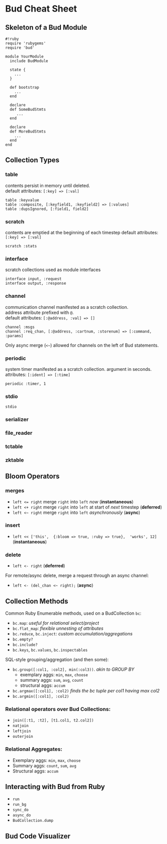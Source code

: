 # Bud Cheat Sheet #

## Skeleton of a Bud Module ##

    #!ruby
    require 'rubygems'
    require 'bud'

    module YourModule
      include BudModule
  
      state {
        ...
      }
  
      def bootstrap
        ...
      end
  
      declare 
      def SomeBudStmts
         ...
      end

      declare
      def MoreBudStmts
        ...
      end
    end

## Collection Types ##

### table ###
contents persist in memory until deleted.<br>
default attributes: `[:key] => [:val]`

    table :keyvalue
    table :composite, [:keyfield1, :keyfield2] => [:values]
    table :dupsIgnored, [:field1, field2]

### scratch ###
contents are emptied at the beginning of each timestep
default attributes: `[:key] => [:val]`

    scratch :stats

### interface ###
scratch collections used as module interfaces

    interface input, :request
    interface output, :response

### channel ###
communication channel manifested as a scratch collection.  <br>
address attribute prefixed with `@`.  <br>
default attributes: `[:@address, :val] => []`

    channel :msgs      
    channel :req_chan, [:@address, :cartnum, :storenum] => [:command, :params]

Only async merge (`<~`) allowed for channels on the left of Bud statements.

### periodic ###
system timer manifested as a scratch collection.  argument in seconds.
attributes: `[:ident] => [:time]`

    periodic :timer, 1
    
### stdio ###
    stdio
    

### serializer ###

### file_reader ###

### tctable ###

### zktable ###
  
## Bloom Operators ##

### merges ###

* `left <= right`  merge `right` into `left` *now* (**instantaneous**)
* `left <+ right`  merge `right` into `left` at start of *next* timestep (**deferred**)
* `left <~ right`  merge `right` into `left` *asynchronously* (**async**)

### insert ###

* `left << ['this', 
            {:bloom => true, :ruby => true}, 
            'works', 12]` (**instantaneous**)

### delete ###
* `left <- right`  (**deferred**)

For remote/async delete, merge a request through an async channel:

* `left <- (del_chan <~ right);`   (**async**)

## Collection Methods ##
Common Ruby Enumerable methods, used on a BudCollection `bc`:

* `bc.map`: *useful for relational select/project*
* `bc.flat_map`: *flexible unnesting of attributes*
* `bc.reduce`, `bc.inject`: *custom accumulation/aggregations*
* `bc.empty?`
* `bc.include?`
* `bc.keys`, `bc.values`, `bc.inspectables`

SQL-style grouping/aggregation (and then some):

* `bc.group([:col1, :col2], min(:col3))`.  *akin to GROUP BY*
  * exemplary aggs: `min`, `max`, `choose`
  * summary aggs: `sum`, `avg`, `count`
  * structural aggs: `accum`
* `bc.argmax([:col1], :col2)` *finds the bc tuple per col1 having max col2*
* `bc.argmin([:col1], :col2)`

### Relational operators over Bud Collections: ###

* `join([:t1, :t2], [t1.col1, t2.col2])`
* `natjoin`
* `leftjoin`
* `outerjoin`

### Relational Aggregates: ###

* Exemplary aggs: `min`, `max`, `choose`
* Summary aggs: `count`, `sum`, `avg`
* Structural aggs: `accum`

## Interacting with Bud from Ruby ##
* `run`
* `run_bg`
* `sync_do`
* `async_do`
* `BudCollection.dump`

## Bud Code Visualizer ##